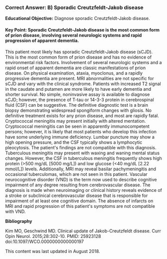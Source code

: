 
### Correct Answer: B) Sporadic Creutzfeldt-Jakob disease 

**Educational Objective:** Diagnose sporadic Creutzfeldt-Jakob disease.

#### **Key Point:** Sporadic Creutzfeldt-Jakob disease is the most common form of prion disease, involving several neurologic systems and rapid progression of apparent dementia.

This patient most likely has sporadic Creutzfeldt-Jakob disease (sCJD). This is the most common form of prion disease and has no evidence of environmental risk factors. Involvement of several neurologic systems and a rapid onset of apparent dementia are classic manifestations of prion disease. On physical examination, ataxia, myoclonus, and a rapidly progressive dementia are present. MRI abnormalities are not specific for sCJD and vary with the clinical syndrome. Patients with increased T2 signal in the caudate and putamen are more likely to have early dementia and shorter survival. No simple, noninvasive assay is available to diagnose sCJD; however, the presence of T-tau or 14-3-3 protein in cerebrospinal fluid (CSF) can be suggestive. The definitive diagnostic test is a brain biopsy demonstrating widespread spongiform changes with gliosis. No definitive treatment exists for any prion disease, and most are rapidly fatal.
Cryptococcal meningitis may present initially with altered mentation. Cryptococcal meningitis can be seen in apparently immunocompetent persons; however, it is likely that most patients who develop this infection have some underlying immune deficiency. Lumbar puncture may show a high opening pressure, and the CSF typically shows a lymphocytic pleocytosis. The patient's findings are not compatible with this diagnosis.
Tuberculous meningitis may present with waxing and waning mental status changes. However, the CSF in tuberculous meningitis frequently shows high protein (>500 mg/dL [5000 mg/L]) and low glucose (<40 mg/dL [2.22 mmol/L]) levels. Additionally, MRI may reveal basilar pachymeningitis and occasional tuberculomas, which are not seen in this patient.
Vascular neurocognitive disorder (VND) is the term now used to describe cognitive impairment of any degree resulting from cerebrovascular disease. The diagnosis is made when neuroimaging or clinical history reveals evidence of a stroke or subclinical cerebrovascular disease that is responsible for impairment of at least one cognitive domain. The absence of infarcts on MRI and rapid progression of this patient's symptoms are not compatible with VND.

**Bibliography**

Kim MO, Geschwind MD. Clinical update of Jakob-Creutzfeldt disease. Curr Opin Neurol. 2015;28:302-10. PMID: 25923128 doi:10.1097/WCO.0000000000000197

This content was last updated in August 2018.